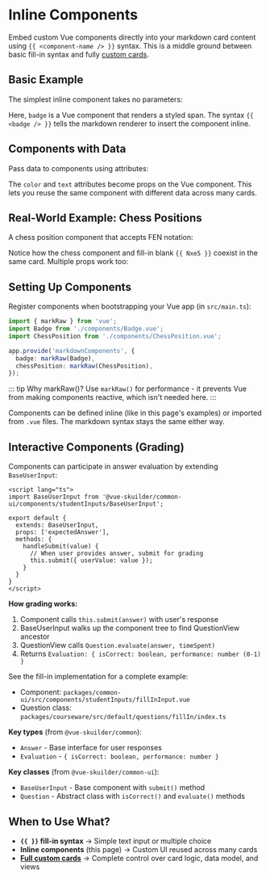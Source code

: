 <script setup lang="ts">
import EmbeddedFillInEditor from '../.vitepress/theme/components/EmbeddedFillInEditor.vue'
import { markRaw, h } from 'vue';

// Simple badge component
const Badge = {
  name: 'Badge',
  render() {
    return h('span', {
      style: 'background: #42b983; color: white; padding: 2px 8px; border-radius: 4px; font-size: 0.85em; font-weight: 600;'
    }, 'NEW');
  }
};

// Component that accepts a color prop
const ColoredBadge = {
  name: 'ColoredBadge',
  props: ['color', 'text'],
  render() {
    return h('span', {
      style: `background: ${this.color}; color: white; padding: 2px 8px; border-radius: 4px; font-size: 0.85em; font-weight: 600;`
    }, this.text || 'BADGE');
  }
};

// Chess position display component
const ChessPosition = {
  name: 'ChessPosition',
  props: ['fen', 'size'],
  render() {
    const displaySize = this.size || 'small';
    return h('div', {
      style: `border: 2px solid #8b4513; padding: 8px; background: #f0d9b5; display: inline-block; font-family: monospace; font-size: ${displaySize === 'large' ? '14px' : '11px'};`
    }, [
      h('div', { style: 'font-weight: bold; margin-bottom: 4px;' }, 'Chess Position:'),
      h('code', { style: 'display: block; white-space: pre;' }, this.fen)
    ]);
  }
};

// Provide components for the embedded editors
const inlineComponents = {
  badge: markRaw(Badge),
  coloredBadge: markRaw(ColoredBadge),
  chessPosition: markRaw(ChessPosition),
};

// Example markdown strings
const badgeExample = `Check out this {{ &lt;badge /&gt; }} feature!`;

const coloredBadgeExample = `Status: {{ &lt;coloredBadge color="#e74c3c" text="ALERT" /&gt; }}

Priority: {{ &lt;coloredBadge color="#3498db" text="HIGH" /&gt; }}`;

const chessExample = `White to move. What's the best continuation?

{{ &lt;chessPosition fen="r1bqkbnr/pppp1ppp/2n5/4p3/4P3/5N2/PPPP1PPP/RNBQKB1R" /&gt; }}

The answer is {{ Nxe5 }}.`;

const chessSizesExample = `Small board:
{{ &lt;chessPosition fen="rnbqkbnr/pppppppp/8/8/8/8/PPPPPPPP/RNBQKBNR" size="small" /&gt; }}

Large board:
{{ &lt;chessPosition fen="rnbqkbnr/pppppppp/8/8/8/8/PPPPPPPP/RNBQKBNR" size="large" /&gt; }}`;
</script>

# Inline Components

Embed custom Vue components directly into your markdown card content using <span v-pre>`{{ <component-name /> }}`</span> syntax. This is a middle ground between basic fill-in syntax and fully [custom cards](/extend/custom-cards).

## Basic Example

The simplest inline component takes no parameters:

<EmbeddedFillInEditor :initial-value="badgeExample" :inline-components="inlineComponents" />

Here, `badge` is a Vue component that renders a styled span. The syntax <span v-pre>`{{ <badge /> }}`</span> tells the markdown renderer to insert the component inline.

## Components with Data

Pass data to components using attributes:

<EmbeddedFillInEditor
  :initial-value="coloredBadgeExample"
  :inline-components="inlineComponents"
/>

The `color` and `text` attributes become props on the Vue component. This lets you reuse the same component with different data across many cards.

## Real-World Example: Chess Positions

A chess position component that accepts FEN notation:

<EmbeddedFillInEditor
  :initial-value="chessExample"
  :inline-components="inlineComponents"
/>

Notice how the chess component and fill-in blank <span v-pre>`{{ Nxe5 }}`</span> coexist in the same card. Multiple props work too:

<EmbeddedFillInEditor
  :initial-value="chessSizesExample"
  :inline-components="inlineComponents"
/>

## Setting Up Components

Register components when bootstrapping your Vue app (in `src/main.ts`):

```typescript
import { markRaw } from 'vue';
import Badge from './components/Badge.vue';
import ChessPosition from './components/ChessPosition.vue';

app.provide('markdownComponents', {
  badge: markRaw(Badge),
  chessPosition: markRaw(ChessPosition),
});
```

::: tip Why markRaw()?
Use `markRaw()` for performance - it prevents Vue from making components reactive, which isn't needed here.
:::

Components can be defined inline (like in this page's examples) or imported from `.vue` files. The markdown syntax stays the same either way.

## Interactive Components (Grading)

Components can participate in answer evaluation by extending `BaseUserInput`:

```vue
<script lang="ts">
import BaseUserInput from '@vue-skuilder/common-ui/components/studentInputs/BaseUserInput';

export default {
  extends: BaseUserInput,
  props: ['expectedAnswer'],
  methods: {
    handleSubmit(value) {
      // When user provides answer, submit for grading
      this.submit({ userValue: value });
    }
  }
}
</script>
```

**How grading works:**
1. Component calls `this.submit(answer)` with user's response
2. BaseUserInput walks up the component tree to find QuestionView ancestor
3. QuestionView calls `Question.evaluate(answer, timeSpent)`
4. Returns `Evaluation: { isCorrect: boolean, performance: number (0-1) }`

See the fill-in implementation for a complete example:
- Component: `packages/common-ui/src/components/studentInputs/fillInInput.vue`
- Question class: `packages/courseware/src/default/questions/fillIn/index.ts`

**Key types** (from `@vue-skuilder/common`):
- `Answer` - Base interface for user responses
- `Evaluation` - `{ isCorrect: boolean, performance: number }`

**Key classes** (from `@vue-skuilder/common-ui`):
- `BaseUserInput` - Base component with `submit()` method
- `Question` - Abstract class with `isCorrect()` and `evaluate()` methods

## When to Use What?

- **<span v-pre>`{{ }}`</span> fill-in syntax** → Simple text input or multiple choice
- **Inline components** (this page) → Custom UI reused across many cards
- **[Full custom cards](/extend/custom-cards)** → Complete control over card logic, data model, and views
